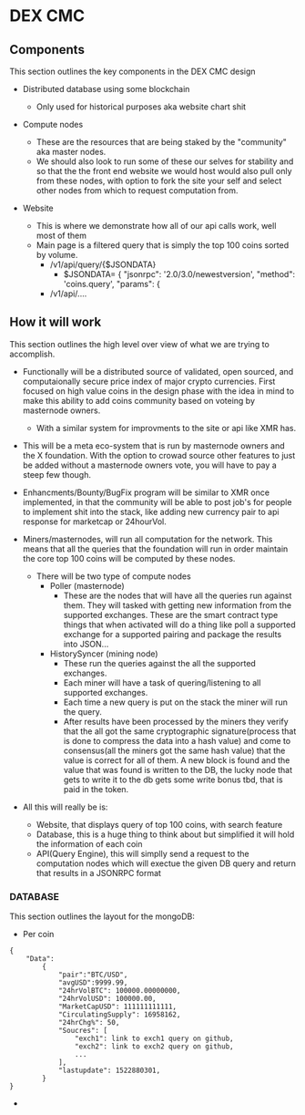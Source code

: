 # DEX CMC

## Components

This section outlines the key components in the DEX CMC design

* Distributed database using some blockchain
	- Only used for historical purposes aka website chart shit

* Compute nodes
	- These are the resources that are being staked by the "community" aka master nodes. 
	- We should also look to run some of these our selves for stability and so that the the front end website we would host would also pull only from these nodes, with option to fork the site your self and select other nodes from which to request computation from.

* Website
	- This is where we demonstrate how all of our api calls work, well most of them
	- Main page is a filtered query that is simply the top 100 coins sorted by volume. 
		- /v1/api/query/{$JSONDATA}
			- $JSONDATA= 
				{
					"jsonrpc": '2.0/3.0/newestversion',
					"method": 'coins.query',
					"params": {
		- /v1/api/....


## How it will work

This section outlines the high level over view of what we are trying to accomplish.

* Functionally will be a distributed source of validated, open sourced, and computaionally secure price index of major crypto currencies. First focused on high value coins in the design phase with the idea in mind to make this ability to add coins community based on voteing by masternode owners. 
	- With a similar system for improvments to the site or api like XMR has.   

* This will be a meta eco-system that is run by masternode owners and the X foundation. With the option to crowad source other features to just be added without a masternode owners vote, you will have to pay a steep few though. 

* Enhancments/Bounty/BugFix program will be similar to XMR once implemented, in that the community will be able to post job's for people to implement shit into the stack, like adding new currency pair to api response for marketcap or 24hourVol.

* Miners/masternodes, will run all computation for the network. This means that all the queries that the foundation will run in order maintain the core top 100 coins will be computed by these nodes.  
	- There will be two type of compute nodes
		- Poller (masternode)
			- These are the nodes that will have all the queries run against them. They will tasked with getting new information from the supported exchanges. These are the smart contract type things that when activated will do a thing like poll a supported exchange for a supported pairing and package the results into JSON... 
		- HistorySyncer (mining node)
			- These run the queries against the all the supported exchanges.
			- Each miner will have a task of quering/listening to all supported exchanges.
			- Each time a new query is put on the stack the miner will run the query.
			- After results have been processed by the miners they verify that the all got the same cryptographic signature(process that is done to compress the data into a hash value) and come to consensus(all the miners got the same hash value) that the value is correct for all of them. A new block is found and the value that was found is written to the DB, the lucky node that gets to write it to the db gets some write bonus tbd, that is paid in the token.  
		

* All this will really be is:
	- Website, that displays query of top 100 coins, with search feature
	- Database, this is a huge thing to think about but simplified it will hold the information of each coin
	- API(Query Engine), this will simplly send a request to the computation nodes which will exectue the given DB query and return that results in a JSONRPC format
	
### DATABASE

This section outlines the layout for the mongoDB:

- Per coin

```
{
	"Data":
		{
			"pair":"BTC/USD",
			"avgUSD":9999.99,
			"24hrVolBTC": 100000.00000000,
			"24hrVolUSD": 100000.00,
			"MarketCapUSD": 111111111111,
			"CirculatingSupply": 16958162,
			"24hrChg%": 50,
			"Soucres": [
				"exch1": link to exch1 query on github,
				"exch2": link to exch2 query on github,
				...
			],
			"lastupdate": 1522880301,
		}
}
```

- 
			
